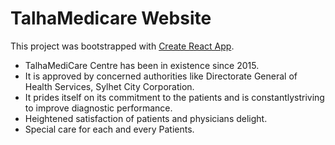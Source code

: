 # TalhaMedicare Website

This project was bootstrapped with [Create React App](https://talhamedicare.web.app/).

* TalhaMediCare Centre has been in existence since 2015.
* It is approved by concerned authorities like Directorate General of Health Services, Sylhet City Corporation.
* It prides itself on its commitment to the patients and is constantlystriving to improve diagnostic performance.
* Heightened satisfaction of patients and physicians delight.
* Special care for each and every Patients.


